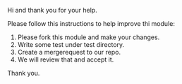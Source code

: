 Hi and thank you for your help.


Please follow this instructions to help improve thi module:

1. Please fork this  module and make your changes.
2. Write some test under test directory.
3. Create a mergerequest to our repo.
4. We will review that and accept it.

Thank you.